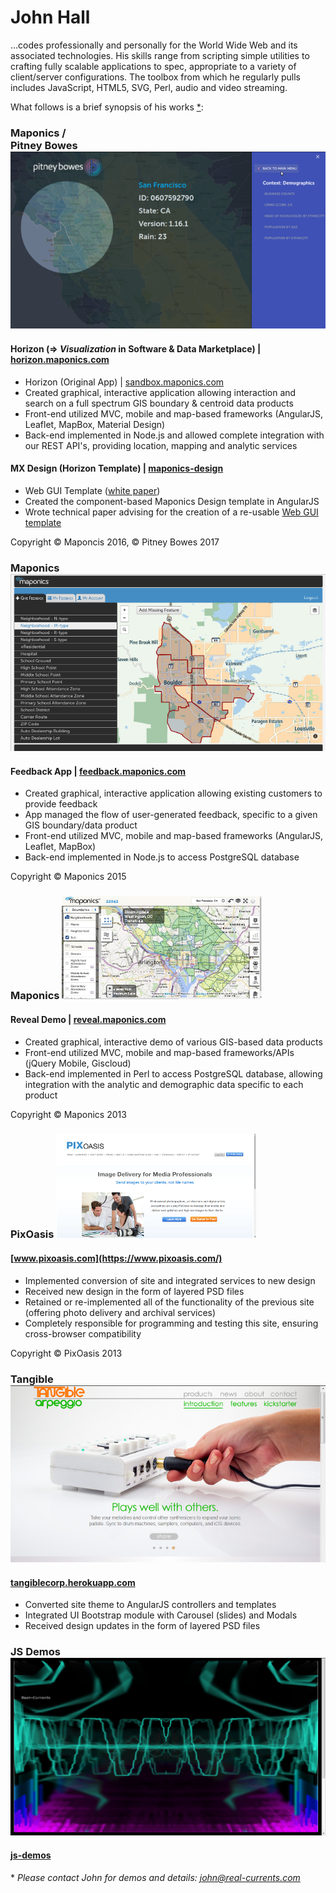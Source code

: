 John Hall
======

...codes professionally and personally for the World Wide Web and its associated technologies. His skills range from scripting simple utilities to crafting fully scalable applications to spec, appropriate to a variety of client/server configurations. The toolbox from which he regularly pulls includes JavaScript, HTML5, SVG, Perl, audio and video streaming.

What follows is a brief synopsis of his works [&ast;](#details):

### Maponics /<br /> Pitney Bowes ![Horizon © Pitney Bowes 2016](images/horizon.png)
#### Horizon (=> *Visualization* in Software & Data Marketplace) | [horizon.maponics.com](https://pbs-access.pitneybowes.com/#!/home%2Fvisualise?v=10,-122.41942,37.77493)
* Horizon (Original App) | [sandbox.maponics.com](https://sandbox.maponics.com)
* Created graphical, interactive application allowing interaction and search on a full spectrum GIS boundary & centroid data products
* Front-end utilized MVC, mobile and map-based frameworks (AngularJS, Leaflet, MapBox, Material Design)
* Back-end implemented in Node.js and allowed complete integration with our REST API's, providing location, mapping and analytic services 
#### MX Design (Horizon Template) | [maponics-design](https://sandbox.maponics.com/libs/maponics-design/mx-index.html)
* Web GUI Template ([white paper](https://docs.google.com/document/d/1Qa4i7o0Wknp0jDB1J26-sAnvvFaccz4E2esRXB8a1U0/edit?usp=sharing))
* Created the component-based Maponics Design template in AngularJS
* Wrote technical paper advising for the creation of a re-usable [Web GUI template](https://docs.google.com/document/d/1Qa4i7o0Wknp0jDB1J26-sAnvvFaccz4E2esRXB8a1U0/edit?usp=sharing)

Copyright © Maponcis 2016, © Pitney Bowes 2017

### Maponics ![Feedback © Maponics 2015](images/feedback.png)
#### Feedback App | [feedback.maponics.com](http://feedback.maponics.com/)
* Created graphical, interactive application allowing existing customers to provide feedback 
* App managed the flow of user-generated feedback, specific to a given GIS boundary/data product
* Front-end utilized MVC, mobile and map-based frameworks (AngularJS, Leaflet, MapBox)
* Back-end implemented in Node.js to access PostgreSQL database

Copyright © Maponics 2015

### Maponics ![Reveal © Maponics 2013](images/maponics.png)
#### Reveal Demo | [reveal.maponics.com](https://reveal.maponics.com/)
* Created graphical, interactive demo of various GIS-based data products
* Front-end utilized MVC, mobile and map-based frameworks/APIs (jQuery Mobile, Giscloud)
* Back-end implemented in Perl to access PostgreSQL database, allowing integration with the analytic and demographic data specific to each product

Copyright © Maponics 2013

### PixOasis ![PixOasis](images/pixoasis.png)
#### [www.pixoasis.com](https://www.pixoasis.com/)
* Implemented conversion of site and integrated services to new design
* Received new design in the form of layered PSD files
* Retained or re-implemented all of the functionality of the previous site (offering photo delivery and archival services)
* Completely responsible for programming and testing this site, ensuring cross-browser compatibility

Copyright © PixOasis 2013

### Tangible ![Tangible](images/tangible.png)
#### [tangiblecorp.herokuapp.com](/tangible.html)
* Converted site theme to AngularJS controllers and templates
* Integrated UI Bootstrap module with Carousel (slides) and Modals
* Received design updates in the form of layered PSD files


### JS Demos ![js-demos](images/js-demos.png)
#### [js-demos](/js-demos/README.html)


<span id="details">&ast;</span> *Please contact John for demos and details: [john@real-currents.com](mailto:john@real-currents.com)*

